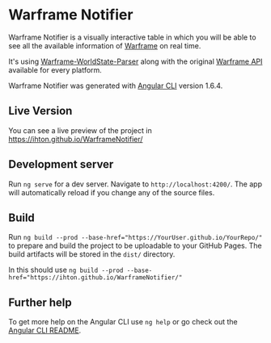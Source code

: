 # Warframe Notifier

Warframe Notifier is a visually interactive table in which you will be able to see all the available information of [Warframe](https://www.warframe.com/) on real time.

It's using [Warframe-WorldState-Parser](https://github.com/WFCD/warframe-worldstate-parser) along with the original [Warframe API](http://content.warframe.com/dynamic/worldState.php) available for every platform.

Warframe Notifier was generated with [Angular CLI](https://github.com/angular/angular-cli) version 1.6.4. 

## Live Version
You can see a live preview of the project in https://ihton.github.io/WarframeNotifier/

## Development server

Run `ng serve` for a dev server. Navigate to `http://localhost:4200/`. The app will automatically reload if you change any of the source files.

## Build

Run `ng build --prod --base-href="https://YourUser.github.io/YourRepo/"` to prepare and build the project to be uploadable to your GitHub Pages. The build artifacts will be stored in the `dist/` directory.

In this should use `ng build --prod --base-href="https://ihton.github.io/WarframeNotifier/"`

## Further help

To get more help on the Angular CLI use `ng help` or go check out the [Angular CLI README](https://github.com/angular/angular-cli/blob/master/README.md).
